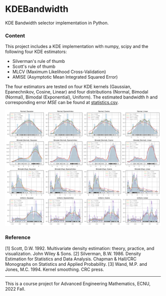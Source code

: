 # KDEBandwidth

KDE Bandwidth selector implementation in Python.

### Content

This project includes a KDE implementation with numpy, scipy and the following four KDE estimators:

- Silverman's rule of thumb
- Scott's rule of thumb
- MLCV (Maximum Likelihood Cross-Validation)
- AMISE (Asymptotic Mean Integrated Squared Error)

The four estimators are tested on four KDE kernels (Gaussian, Epanechnikov, Cosine, Linear) and four distributions (Normal, Bimodal (Normal), Bimodal (Exponential), Uniform). The estimated bandwidth $h$ and corresponding error $MSE$ can be found at [statistics.csv](./statistics.csv).

![result](./kde.svg)

### Reference

[1] Scott, D.W. 1992. Multivariate density estimation: theory, practice, and visualization. John Wiley & Sons.
[2] Silverman, B.W. 1986. Density Estimation for Statistics and Data Analysis. Chapman & Hall/CRC Monographs on Statistics and Applied Probability.
[3] Wand, M.P. and Jones, M.C. 1994. Kernel smoothing. CRC press.

---

This is a course project for Advanced Engineering Mathematics, ECNU, 2022 Fall.